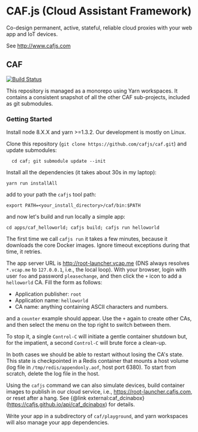 # CAF.js (Cloud Assistant Framework)

Co-design permanent, active, stateful, reliable cloud proxies with your web app and IoT devices.

See http://www.cafjs.com

## CAF
[![Build Status](http://ci.cafjs.com/api/badges/cafjs/caf/status.svg)](http://ci.cafjs.com/cafjs/caf)

This repository is managed as a monorepo using Yarn workspaces. It contains a consistent snapshot of all the other CAF sub-projects, included as git submodules.

### Getting Started

Install node 8.X.X and yarn >=1.3.2. Our development is mostly on Linux.

Clone this repository (`git clone https://github.com/cafjs/caf.git`) and update submodules:

      cd caf; git submodule update --init

Install all the dependencies (it takes about 30s in my laptop):

    yarn run installAll

add to your path the `cafjs` tool path:

    export PATH=<your_install_directory>/caf/bin:$PATH

and now let's build and run locally a simple app:

    cd apps/caf_helloworld; cafjs build; cafjs run helloworld

The first time we call `cafjs run` it takes a few minutes, because it downloads the core Docker images. Ignore timeout exceptions during that time, it retries.

The app server URL is http://root-launcher.vcap.me (DNS always resolves `*.vcap.me` to `127.0.0.1`, i.e., the local loop). With your browser, login with user `foo` and password `pleasechange`, and then click the `+` icon to add a `helloworld` CA. Fill the form as follows:

* Application publisher: `root`
* Application name: `helloworld`
* CA name: anything containing ASCII characters and numbers.

and a `counter` example should appear. Use the `+` again to create other CAs, and then select the menu on the top right to switch between them.

To stop it, a single `Control-C` will initiate a gentle container shutdown but, for the impatient, a second `Control-C` will brute force a clean-up.

In both cases we should be able to restart without losing the CA's state. This state is checkpointed in a Redis container that mounts a host volume (log file in `/tmp/redis/appendonly.aof`, host port 6380). To start from scratch, delete the log file in the host.

Using the `cafjs` command we can also simulate devices, build container images to publish in our cloud service, i.e., https://root-launcher.cafjs.com, or reset after a hang. See {@link external:caf_dcinabox} (https://cafjs.github.io/api/caf_dcinabox) for details.

Write your app in a subdirectory of `caf/playground`, and yarn workspaces will also manage your app dependencies.
